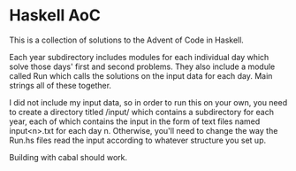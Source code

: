 # Haskell AoC

This is a collection of solutions to the Advent of Code in Haskell.

Each year subdirectory includes modules for each individual day which
solve those days' first and second problems. They also include a module 
called Run which calls the solutions on the input data for each day.
Main strings all of these together. 

I did not include my input data, so in order to run this on your own, 
you need to create a directory titled /input/ which contains a subdirectory
for each year, each of which contains the input in the form of text files 
named input\<n\>.txt for each day n. Otherwise, you'll need to change the way
the Run.hs files read the input according to whatever structure you set up.

Building with cabal should work.